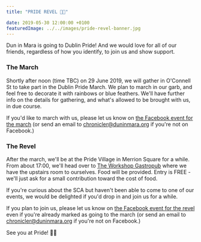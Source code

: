 ```yaml
---
title: "PRIDE REVEL 🏳️‍🌈"

date: 2019-05-30 12:00:00 +0100
featuredImage: ../../images/pride-revel-banner.jpg
---
```

Dun in Mara is going to Dublin Pride! And we would love for all of our friends, regardless of how you identify, to join us and show support.

### The March

Shortly after noon (time TBC) on 29 June 2019, we will gather in O'Connell St to take part in the Dublin Pride March. We plan to march in our garb, and feel free to decorate it with rainbows or blue feathers. We'll have further info on the details for gathering, and what's allowed to be brought with us, in due course.

If you'd like to march with us, please let us know on [the Facebook event for the march](https://www.facebook.com/events/2244550275635986/) (or send an email to chronicler@duninmara.org if you're not on Facebook.)

### The Revel

After the march, we'll be at the Pride Village in Merrion Square for a while. From about 17:00, we'll head over to [The Workshop Gastropub](https://goo.gl/maps/4YEUeJWbwK9cwbQY6) where we have the upstairs room to ourselves. Food will be provided. Entry is FREE - we'll just ask for a small contribution toward the cost of food.

If you're curious about the SCA but haven't been able to come to one of our events, we would be delighted if you'd drop in and join us for a while.

If you plan to join us, please let us know on [the Facebook event for the revel](https://www.facebook.com/events/689001048247532/) even if you're already marked as going to the march (or send an email to chronicler@duninmara.org if you're not on Facebook.)

See you at Pride! 🏳️‍🌈